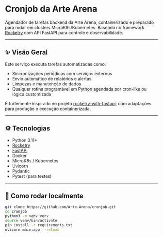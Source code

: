 # Cronjob da Arte Arena

Agendador de tarefas backend da Arte Arena, containerizado e preparado para rodar em clusters MicroK8s/Kubernetes. Baseado no framework [Rocketry](https://github.com/Miksus/rocketry) com API FastAPI para controle e observabilidade.

---

## ✨ Visão Geral

Este serviço executa tarefas automatizadas como:

- Sincronizações periódicas com serviços externos
- Envio automático de relatórios e alertas
- Limpezas e manutenção de dados
- Qualquer rotina programável em Python agendada por cron-like ou lógica customizada

É fortemente inspirado no projeto [rocketry-with-fastapi](https://github.com/Miksus/rocketry-with-fastapi), com adaptações para produção e execução containerizada.

---

## ⚙️ Tecnologias

- Python 3.11+
- [Rocketry](https://github.com/Miksus/rocketry)
- [FastAPI](https://fastapi.tiangolo.com/)
- Docker
- MicroK8s / Kubernetes
- Uvicorn
- Pydantic
- Pytest (para testes)

---

## 🚀 Como rodar localmente

```bash
git clone https://github.com/Arte-Arena/cronjob.git
cd cronjob
python3 -m venv venv
source venv/bin/activate
pip install -r requirements.txt
uvicorn main:app --reload
